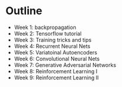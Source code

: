 # Outline #

* Week 1: backpropagation 
* Week 2: Tensorflow tutorial
* Week 3: Training tricks and tips 
* Week 4: Recurrent Neural Nets
* Week 5: Variatoinal Autoencoders
* Week 6: Convolutional Neural Nets
* Week 7: Generative Adversarial Networks
* Week 8: Reinforcement Learning I
* Week 9: Reinforcement Learning II
